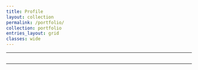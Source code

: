 ```yaml
---
title: Profile
layout: collection
permalink: /portfolio/
collection: portfolio
entries_layout: grid
classes: wide
---
```


---
##


---